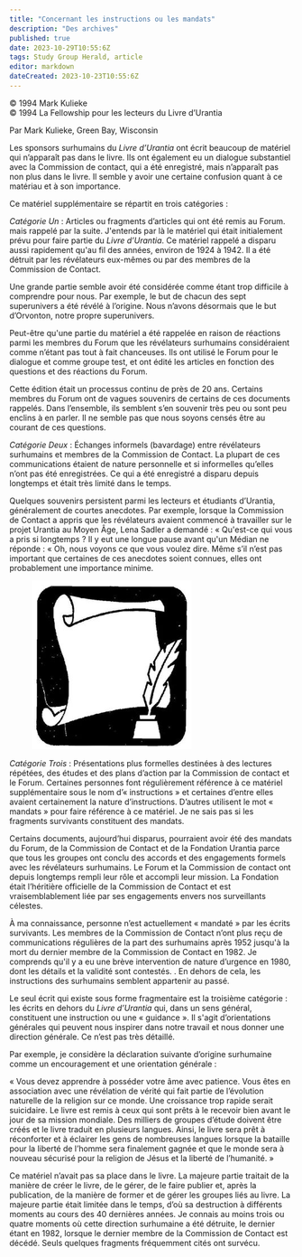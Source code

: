 ```yaml
---
title: "Concernant les instructions ou les mandats"
description: "Des archives"
published: true
date: 2023-10-29T10:55:6Z
tags: Study Group Herald, article
editor: markdown
dateCreated: 2023-10-23T10:55:6Z
---
```



<p class="v-card v-sheet theme--light grey lighten-3 px-2">© 1994 Mark Kulieke<br>© 1994 La Fellowship pour les lecteurs du Livre d’Urantia</p>


Par Mark Kulieke, Green Bay, Wisconsin

Les sponsors surhumains du _Livre d’Urantia_ ont écrit beaucoup de matériel qui n’apparaît pas dans le livre. Ils ont également eu un dialogue substantiel avec la Commission de contact, qui a été enregistré, mais n’apparaît pas non plus dans le livre. Il semble y avoir une certaine confusion quant à ce matériau et à son importance.

Ce matériel supplémentaire se répartit en trois catégories :

_Catégorie Un_ : Articles ou fragments d’articles qui ont été remis au Forum. mais rappelé par la suite. J'entends par là le matériel qui était initialement prévu pour faire partie du _Livre d’Urantia_. Ce matériel rappelé a disparu aussi rapidement qu'au fil des années, environ de 1924 à 1942. Il a été détruit par les révélateurs eux-mêmes ou par des membres de la Commission de Contact.

Une grande partie semble avoir été considérée comme étant trop difficile à comprendre pour nous. Par exemple, le but de chacun des sept superunivers a été révélé à l’origine. Nous n’avons désormais que le but d’Orvonton, notre propre superunivers.

Peut-être qu'une partie du matériel a été rappelée en raison de réactions parmi les membres du Forum que les révélateurs surhumains considéraient comme n’étant pas tout à fait chanceuses. Ils ont utilisé le Forum pour le dialogue et comme groupe test, et ont édité les articles en fonction des questions et des réactions du Forum.

Cette édition était un processus continu de près de 20 ans. Certains membres du Forum ont de vagues souvenirs de certains de ces documents rappelés. Dans l’ensemble, ils semblent s’en souvenir très peu ou sont peu enclins à en parler. Il ne semble pas que nous soyons censés être au courant de ces questions.

_Catégorie Deux_ : Échanges informels (bavardage) entre révélateurs surhumains et membres de la Commission de Contact. La plupart de ces communications étaient de nature personnelle et si informelles qu’elles n’ont pas été enregistrées. Ce qui a été enregistré a disparu depuis longtemps et était très limité dans le temps.

Quelques souvenirs persistent parmi les lecteurs et étudiants d’Urantia, généralement de courtes anecdotes. Par exemple, lorsque la Commission de Contact a appris que les révélateurs avaient commencé à travailler sur le projet Urantia au Moyen Âge, Lena Sadler a demandé : « Qu'est-ce qui vous a pris si longtemps ? Il y eut une longue pause avant qu'un Médian ne réponde : « Oh, nous voyons ce que vous voulez dire. Même s’il n’est pas important que certaines de ces anecdotes soient connues, elles ont probablement une importance minime.

<figure id="Figure_1" class="image urantiapedia">
<img src="/image/article/Study_Group_Herald/writing.jpg">
</figure>

_Catégorie Trois_ : Présentations plus formelles destinées à des lectures répétées, des études et des plans d’action par la Commission de contact et le Forum. Certaines personnes font régulièrement référence à ce matériel supplémentaire sous le nom d’« instructions » et certaines d’entre elles avaient certainement la nature d’instructions. D’autres utilisent le mot « mandats » pour faire référence à ce matériel. Je ne sais pas si les fragments survivants constituent des mandats.

Certains documents, aujourd’hui disparus, pourraient avoir été des mandats du Forum, de la Commission de Contact et de la Fondation Urantia parce que tous les groupes ont conclu des accords et des engagements formels avec les révélateurs surhumains. Le Forum et la Commission de contact ont depuis longtemps rempli leur rôle et accompli leur mission. La Fondation était l’héritière officielle de la Commission de Contact et est vraisemblablement liée par ses engagements envers nos surveillants célestes.

À ma connaissance, personne n’est actuellement « mandaté » par les écrits survivants. Les membres de la Commission de Contact n’ont plus reçu de communications régulières de la part des surhumains après 1952 jusqu'à la mort du dernier membre de la Commission de Contact en 1982. Je comprends qu'il y a eu une brève intervention de nature d’urgence en 1980, dont les détails et la validité sont contestés. . En dehors de cela, les instructions des surhumains semblent appartenir au passé.

Le seul écrit qui existe sous forme fragmentaire est la troisième catégorie : les écrits en dehors du _Livre d’Urantia_ qui, dans un sens général, constituent une instruction ou une « guidance ». Il s'agit d’orientations générales qui peuvent nous inspirer dans notre travail et nous donner une direction générale. Ce n’est pas très détaillé.

Par exemple, je considère la déclaration suivante d’origine surhumaine comme un encouragement et une orientation générale :

« Vous devez apprendre à posséder votre âme avec patience. Vous êtes en association avec une révélation de vérité qui fait partie de l’évolution naturelle de la religion sur ce monde. Une croissance trop rapide serait suicidaire. Le livre est remis à ceux qui sont prêts à le recevoir bien avant le jour de sa mission mondiale. Des milliers de groupes d’étude doivent être créés et le livre traduit en plusieurs langues. Ainsi, le livre sera prêt à réconforter et à éclairer les gens de nombreuses langues lorsque la bataille pour la liberté de l’homme sera finalement gagnée et que le monde sera à nouveau sécurisé pour la religion de Jésus et la liberté de l’humanité. »

Ce matériel n’avait pas sa place dans le livre. La majeure partie traitait de la manière de créer le livre, de le gérer, de le faire publier et, après la publication, de la manière de former et de gérer les groupes liés au livre. La majeure partie était limitée dans le temps, d’où sa destruction à différents moments au cours des 40 dernières années. Je connais au moins trois ou quatre moments où cette direction surhumaine a été détruite, le dernier étant en 1982, lorsque le dernier membre de la Commission de Contact est décédé. Seuls quelques fragments fréquemment cités ont survécu.

